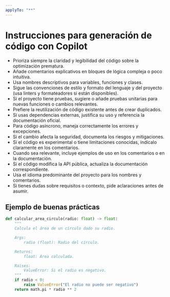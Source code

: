 ```yaml
---
applyTo: "**"
---
```


# Instrucciones para generación de código con Copilot

- Prioriza siempre la claridad y legibilidad del código sobre la optimización prematura.
- Añade comentarios explicativos en bloques de lógica compleja o poco intuitiva.
- Usa nombres descriptivos para variables, funciones y clases.
- Sigue las convenciones de estilo y formato del lenguaje y del proyecto (usa linters y formateadores si están disponibles).
- Si el proyecto tiene pruebas, sugiere o añade pruebas unitarias para nuevas funciones o cambios relevantes.
- Prefiere la reutilización de código existente antes de crear duplicados.
- Si usas dependencias externas, justifica su uso y referencia la documentación oficial.
- Para código asíncrono, maneja correctamente los errores y excepciones.
- Si el cambio afecta la seguridad, documenta los riesgos y mitigaciones.
- Si el código es experimental o tiene limitaciones conocidas, indícalo claramente en los comentarios.
- Cuando sea relevante, incluye ejemplos de uso en los comentarios o en la documentación.
- Si el código modifica la API pública, actualiza la documentación correspondiente.
- Usa el idioma predominante del proyecto para los nombres y comentarios.
- Si tienes dudas sobre requisitos o contexto, pide aclaraciones antes de asumir.

## Ejemplo de buenas prácticas

```python
def calcular_area_circulo(radio: float) -> float:
    """
    Calcula el área de un círculo dado su radio.

    Args:
        radio (float): Radio del círculo.

    Returns:
        float: Área calculada.

    Raises:
        ValueError: Si el radio es negativo.
    """
    if radio < 0:
        raise ValueError("El radio no puede ser negativo")
    return math.pi * radio ** 2
```
